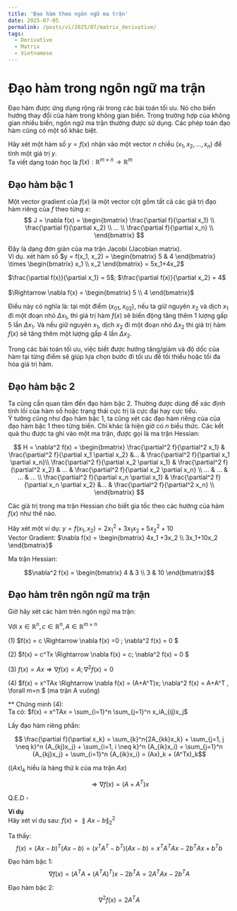 ```yaml
---
title: 'Đạo hàm theo ngôn ngữ ma trận'
date: 2025-07-05
permalink: /posts/vi/2025/07/matrix_derivative/
tags:
  - Derivative
  - Matrix
  - Vietnamese
---
```

# Đạo hàm trong ngôn ngữ ma trận
Đạo hàm được ứng dụng rộng rãi trong các bài toán tối ưu. Nó cho biến hướng thay đổi của hàm trong không gian biến. Trong trường hợp của không gian nhiều biến, ngôn ngữ ma trận thường được sử dụng. Các phép toán đạo hàm cũng có một số khác biệt.

Hãy xét một hàm số $y=f(x)$ nhận vào một vector $n$ chiều $(x_1, x_2,...,x_n)$ để tính một giá trị $y$. <br>
Ta viết dạng toán học là $f(x): \mathbb{R}^{m \times n} \rightarrow \mathbb{R}^m$
## Đạo hàm bậc 1
Một vector gradient của $f(x)$ là một vector cột gồm tất cả các giá trị đạo hàm riêng của $f$ theo từng $x$: <br>
$$
    J = \nabla f(x) = 
        \begin{bmatrix}
            \frac{\partial f}{\partial x_1} \\
            \frac{\partial f}{\partial x_2} \\
            ... \\
            \frac{\partial f}{\partial x_n} \\
        \end{bmatrix}
$$

Đây là dạng đơn giản của ma trận Jacobi (Jacobian matrix).<br>
Ví dụ. xét hàm số $y = f(x_1, x_2) = \begin{bmatrix} 5 & 4 \end{bmatrix} \times \begin{bmatrix} x_1 \\ x_2 \end{bmatrix} = 5x_1+4x_2$

$\frac{\partial f(x)}{\partial x_1} = 5$;
$\frac{\partial f(x)}{\partial x_2} = 4$ <br>
<br>
$\Rightarrow \nabla f(x) = \begin{bmatrix} 5 \\ 4 \end{bmatrix}$

Điều này có nghĩa là: tại một điểm $(x_{01}, x_{02})$, nếu ta giữ nguyên $x_2$ và dịch $x_1$ đi một đoạn nhỏ $\Delta x_{1}$, thì giá trị hàm $f(x)$ sẽ biến động tăng thêm 1 lượng gấp $5$ lần $\Delta x_{1}$. Và nếu giữ nguyên $x_1$, dịch $x_2$ đi một đoạn nhỏ $\Delta x_2$ thì giá trị hàm $f(x)$ sẽ tăng thêm một lượng gấp $4$ lần $\Delta x_2$.

Trong các bài toán tối ưu, việc biết được hướng tăng/giảm và độ dốc của hàm tại từng điểm sẽ giúp lựa chọn bước đi tối ưu để tối thiểu hoặc tối đa hóa giá trị hàm.

## Đạo hàm bậc 2
Ta cũng cần quan tâm đến đạo hàm bậc 2. Thường được dùng để xác định tính lồi của hàm số hoặc trạng thái cực trị là cực đại hay cực tiểu. <br>
Ý tưởng cũng như đạo hàm bậc 1, ta cũng xét các đạo hàm riêng của của đạo hàm bậc 1 theo từng biến. Chỉ khác là hiện giờ có $n$ biểu thức. Các kết quả thu được ta ghi vào một ma trận, được gọi là ma trận Hessian:

$$
    H = \nabla^2 f(x) = 
        \begin{bmatrix}
            \frac{\partial^2 f}{\partial^2 x_1} & \frac{\partial^2 f}{\partial x_1 \partial x_2} &... & \frac{\partial^2 f}{\partial x_1 \partial x_n}\\ 
            \frac{\partial^2 f}{\partial x_2 \partial x_1} & \frac{\partial^2 f}{\partial^2 x_2} & ... & \frac{\partial^2 f}{\partial x_2 \partial x_n} \\
            ... & ... & ... & ... \\
            \frac{\partial^2 f}{\partial x_n \partial x_1}  & \frac{\partial^2 f}{\partial x_n \partial x_2} &... & \frac{\partial^2 f}{\partial^2 x_n} \\
        \end{bmatrix}
$$

Các giá trị trong ma trận Hessian cho biết gia tốc theo các hướng của hàm $f(x)$ như thế nào.

Hãy xét một ví dụ: $y=f(x_1, x_2) = 2x_1^2 + 3x_1x_2+5x_2^2 +10$ <br>
Vector Gradient: 
$\nabla f(x) = \begin{bmatrix} 4x_1 +3x_2 \\ 3x_1+10x_2 \end{bmatrix}$

Ma trận Hessian:

$$\nabla^2 f(x) = \begin{bmatrix} 4 & 3 \\ 3 & 10 \end{bmatrix}$$

## Đạo hàm trên ngôn ngữ ma trận
Giờ hãy xét các hàm trên ngôn ngữ ma trận:

Với $x \in \mathbb{R}^n, c \in \mathbb{R}^n, A \in \mathbb{R}^{m \times n}$

(1) $f(x) = c \Rightarrow \nabla f(x) =0 ; \nabla^2 f(x) = 0 $ 

(2) $f(x) = c^Tx \Rightarrow \nabla f(x) = c; \nabla^2 f(x) = 0 $ 

(3) $f(x) = Ax \Rightarrow \nabla f(x) = A; \nabla^2 f(x) = 0$

(4) $f(x) = x^TAx \Rightarrow \nabla f(x) = (A+A^T)x; \nabla^2 f(x) = A+A^T , \forall m=n $ (ma trận A vuông)  

** Chứng minh (4): <br>
Ta có:
$f(x) = x^TAx = \sum_{i=1}^n \sum_{j=1}^n x_iA_{ij}x_j$

Lấy đạo hàm riêng phần:

$$ \frac{\partial f}{\partial x_k} = \sum_{k}^n{2A_{kk}x_k} + \sum_{j=1, j \neq k}^n {A_{kj}x_j} + \sum_{i=1, i \neq k}^n {A_{ik}x_i} = \sum_{j=1}^n {A_{kj}x_j} + \sum_{i=1}^n {A_{ik}x_i} = (Ax)_k + (A^Tx)_k$$

($(Ax)_k$ hiểu là hàng thứ k của ma trận $Ax$)

$$\Rightarrow \nabla f(x) = (A+A^T)x $$

Q.E.D $\square$

**Ví dụ** <br>
Hãy xét ví dụ sau: $f(x) = \parallel Ax-b \parallel ^2_2$ <br>

Ta thấy: 
$$ f(x) = (Ax-b)^T(Ax-b) = (x^TA^T-b^T)(Ax-b) = x^TA^TAx - 2b^TAx +b^Tb $$ 

Đạo hàm bậc 1:
$$ \nabla f(x) = (A^TA + (A^TA)^T)x - 2b^TA = 2A^TAx - 2b^TA $$

Đạo hàm bậc 2: 
$$ \nabla ^2 f(x) = 2A^TA$$